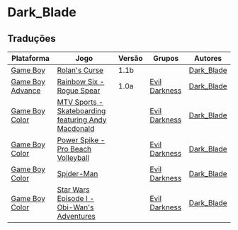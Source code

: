 # Dark_Blade

## Traduções

| Plataforma | Jogo | Versão | Grupos | Autores |
| ----------- | ----------- | ----------- | ----------- | ----------- |
| [Game Boy](../../traducoes/game-boy/) | [Rolan's Curse](../../traducoes/game-boy/rolans-curse_dark_blade/) | 1.1b |  | [Dark\_Blade](../../autores/dark_blade/) |
| [Game Boy Advance](../../traducoes/game-boy-advance/) | [Rainbow Six - Rogue Spear](../../traducoes/game-boy-advance/rainbow-six-rogue-spear_dark_blade/) | 1.0a | [Evil Darkness](../../grupos/evil-darkness/) | [Dark\_Blade](../../autores/dark_blade/) |
| [Game Boy Color](../../traducoes/game-boy-color/) | [MTV Sports - Skateboarding featuring Andy Macdonald](../../traducoes/game-boy-color/mtv-sports-skateboarding-featuring-andy-macdonald_dark_blade/) |  | [Evil Darkness](../../grupos/evil-darkness/) | [Dark\_Blade](../../autores/dark_blade/) |
| [Game Boy Color](../../traducoes/game-boy-color/) | [Power Spike - Pro Beach Volleyball](../../traducoes/game-boy-color/power-spike-pro-beach-volleyball_dark_blade/) |  | [Evil Darkness](../../grupos/evil-darkness/) | [Dark\_Blade](../../autores/dark_blade/) |
| [Game Boy Color](../../traducoes/game-boy-color/) | [Spider-Man](../../traducoes/game-boy-color/spider-man_dark_blade/) |  | [Evil Darkness](../../grupos/evil-darkness/) | [Dark\_Blade](../../autores/dark_blade/) |
| [Game Boy Color](../../traducoes/game-boy-color/) | [Star Wars Episode I - Obi-Wan's Adventures](../../traducoes/game-boy-color/star-wars-episode-i-obi-wans-adventures_dark_blade/) |  | [Evil Darkness](../../grupos/evil-darkness/) | [Dark\_Blade](../../autores/dark_blade/) |